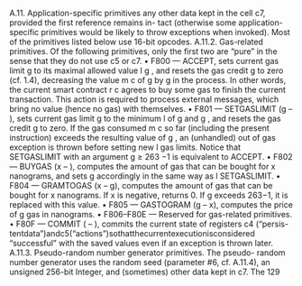 A.11. Application-specific primitives
any other data kept in the cell c7, provided the first reference remains in-
tact (otherwise some application-specific primitives would be likely to throw
exceptions when invoked).
Most of the primitives listed below use 16-bit opcodes.
A.11.2. Gas-related primitives. Of the following primitives, only the first
two are “pure” in the sense that they do not use c5 or c7.
• F800 — ACCEPT, sets current gas limit g to its maximal allowed value
l
g , and resets the gas credit g to zero (cf. 1.4), decreasing the value
m c
of g by g in the process. In other words, the current smart contract
r c
agrees to buy some gas to finish the current transaction. This action
is required to process external messages, which bring no value (hence
no gas) with themselves.
• F801 — SETGASLIMIT (g – ), sets current gas limit g to the minimum
l
of g and g , and resets the gas credit g to zero. If the gas consumed
m c
so far (including the present instruction) exceeds the resulting value of
g , an (unhandled) out of gas exception is thrown before setting new
l
gas limits. Notice that SETGASLIMIT with an argument g ≥ 263 −1 is
equivalent to ACCEPT.
• F802 — BUYGAS (x – ), computes the amount of gas that can be
bought for x nanograms, and sets g accordingly in the same way as
l
SETGASLIMIT.
• F804 — GRAMTOGAS (x – g), computes the amount of gas that can be
bought for x nanograms. If x is negative, returns 0. If g exceeds 263−1,
it is replaced with this value.
• F805 — GASTOGRAM (g – x), computes the price of g gas in nanograms.
• F806–F80E — Reserved for gas-related primitives.
• F80F — COMMIT ( – ), commits the current state of registers c4 (“persis-
tentdata”)andc5(“actions”)sothatthecurrentexecutionisconsidered
“successful” with the saved values even if an exception is thrown later.
A.11.3. Pseudo-random number generator primitives. The pseudo-
random number generator uses the random seed (parameter #6, cf. A.11.4),
an unsigned 256-bit Integer, and (sometimes) other data kept in c7. The
129


